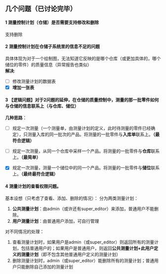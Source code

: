 ## 几个问题（已讨论完毕）

#### 1 测量控制计划（仓储）是否需要支持修改和删除

支持删除

#### 2 测量控制计划在仓储子系统里的信息不足的问题

具体体现为对于一个绘制图，无法知道它反映的是哪个仓库（或更加具体的，哪个储位的零件）的质量信息（异常报告也类似）  
**解决**: 
- [ ] 修改测量计划的数据表
- [x] **增加一张表**

#### 3 【逻辑问题】对于2问题的延伸，在仓储的质量控制中，测量的那一批零件如何与仓储的信息联系上（与仓库、储位）

**几种思路**：

- [ ] 规定一次测量（一个测量单，由测量计划的定义，此时待测量的零件已经确定），只测量入库的同一批次的产品。将测量的一批零件与**入库单**联系上。**（最符合逻辑）** 
- [ ] 规定一次测量，从同一个仓库中采样一个产品。将测量的一批零件与**仓库**联系上。**（最简单）**
- [x] 规定一次测量，测量一个储位中的同一个产品。将测量的一批零件与**储位**联系上。**（最终最符合逻辑）**


#### 4 测量计划的查看权限问题。
基本设想（只考虑了查看、添加、删除的情况）：
分为两类测量计划：

1. **公共测量计划**：由admin（或许还有super_editor）来添加，普通用户不能删除。
2. **用户测量计划**：由普通用户添加，可自行管理

对不同情况的处理：
1. 查看测量计划时，如果用户是admin（或super_editor）则返回所有的测量计划，包括普通用户的；如果用户是普通用户，则返回**公共测量计划+此用户定义的测量计划**（即不包含其他普通用户定义的测量计划）
2. 删除测量计划时，admin（或super_editor）能删除所有的测量计划；普通用户只能删除自己添加的测量计划